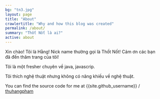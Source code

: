 ```yaml
---
bg: "tn3.jpg"
layout: page
title: "About"
crawlertitle: "Why and how this blog was created"
permalink: /about/
summary: "Thốt Nốt là ai?"
active: about
---
```


Xin chào! Tôi là Hằng! Nick name thường gọi là Thốt Nốt! Cảm ơn các bạn đã đến thăm trang của tôi!

Tôi là một fresher chuyên về java, javascrip.

Tôi thích nghệ thuật nhưng không có năng khiếu về nghệ thuật.

You can find the source code for me at
{{site.github_username}} /
[thuhangpham](https://github.com/thuhangpham)

